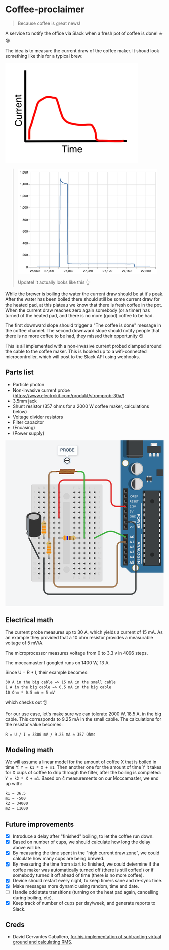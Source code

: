 # Coffee-proclaimer

> Because coffee is great news!

A service to notify the office via Slack when a fresh pot of coffee is done! ☕️😎

The idea is to measure the current draw of the coffee maker. It shoud look
something like this for a typical brew:

![current graph](current_graph.png)

> ![current graph real](current_graph_real.png)
>
> Update! It actually looks like this 👆

While the brewer is boiling the water the current draw should be at it's peak.
After the water has been boiled there should still be some current draw for the
heated pad, at this plateau we know that there is fresh coffee in the pot. When
the current draw reaches zero again somebody (or a timer) has turned of the
heated pad, and there is no more (good) coffee to be had.

The first downward slope should trigger a "The coffee is done" message in the
coffee channel. The second downward slope should notify people that there is no
more coffee to be had, they missed their opportunity 😏

This is all implemented with a non-invasive current probed clamped around the
cable to the coffee maker. This is hooked up to a wifi-connected
microcontroller, which will post to the Slack API using webhooks. 


## Parts list

- Particle photon
- Non-invasive current probe (https://www.electrokit.com/produkt/stromprob-30a/)
- 3.5mm jack
- Shunt resistor (357 ohms for a 2000 W coffee maker, calculations below)
- Voltage divider resistors
- Filter capacitor
- (Encasing)
- (Power supply)

![breadboard](breadboard.png)

## Electrical math

The current probe measures up to 30 A, which yields a current of 15 mA. As an
example they provided that a 10 ohm resistor provides a measurable voltage of
5 mV/A. 

The microprocessor measures voltage from 0 to 3.3 v in 4096 steps. 

The moccamaster I googled runs on 1400 W, 13 A. 

Since U = R * I, their example becomes:

```
30 A in the big cable => 15 mA in the small cable
1 A in the big cable => 0.5 mA in the big cable
10 Ohm * 0.5 mA = 5 mV
```

which checks out 👌

For our use case, let's make sure we can tolerate 2000 W, 18.5 A, in
the big cable. This corresponds to 9.25 mA in the small cablle. The
calculations for the resistor value becomes:

```
R = U / I = 3300 mV / 9.25 mA ≈ 357 Ohms
```


## Modeling math

We will assume a linear model for the amount of coffee X that is boiled in
time Y: `Y = k1 * X + m1`. Then another one for the amount of time Y it takes
for X cups of coffee to drip through the filter, after the boiling is
completed: `Y = k2 * X + m1`. Based on 4 measurements on our Moccamaster, we
end up with:

```
k1 = 36.5
m1 = -500
k2 = 34000
m2 = 11600
```


## Future improvements

- [x] Introduce a delay after "finished" boiling, to let the coffee run down.
- [x] Based on number of cups, we should calculate how long the delay above
  will be. 
- [x] By measuring the time spent in the "high current draw zone", we could
  calculate how many cups are being brewed.
- [x] By measuring the time from start to finished, we could determine if the
  coffee maker was automatically turned off (there is still coffee!) or
  if somebody turned it off ahead of time (there is no more coffee).
- [x] Device should restart every night, to keep timers sane and re-sync time.
- [x] Make messages more dynamic using random, time and date. 
- [ ] Handle odd state transitions (turning on the heat pad again, cancelling
  during boiling, etc).
- [x] Keep track of number of cups per day/week, and generate reports to Slack. 

## Creds

* David Cervantes Caballero, [for his implementation of subtracting virtual ground and calculating RMS](https://scidle.com/how-to-use-non-invasive-ac-current-sensors-with-arduino/).
